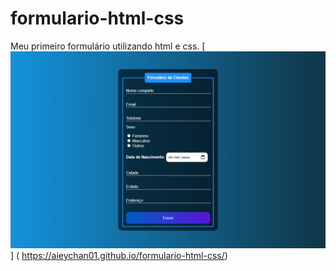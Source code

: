 # formulario-html-css
Meu primeiro formulário utilizando html e css.
[<img src = "formu.png" alt = "Formulário">] (
https://aieychan01.github.io/formulario-html-css/)
